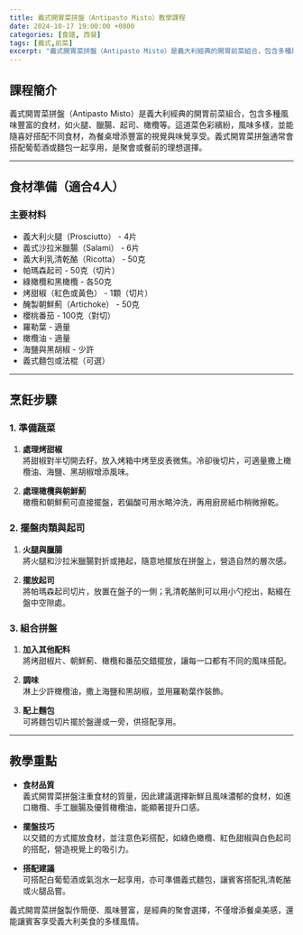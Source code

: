 ```yaml
---
title: 義式開胃菜拼盤（Antipasto Misto）教學課程
date: 2024-10-17 19:00:00 +0800
categories: [食譜, 西餐]
tags: [義式,前菜] 
excerpt: "義式開胃菜拼盤（Antipasto Misto）是義大利經典的開胃前菜組合，包含多種風味豐富的食材，如火腿、臘腸、起司、橄欖等。這道菜色彩繽紛，風味多樣，並能隨喜好搭配不同食材，為餐桌增添豐富的視覺與味覺享受。義式開胃菜拼盤通常會搭配葡萄酒或麵包一起享用，是聚會或餐前的理想選擇"
---
```


## 課程簡介  
義式開胃菜拼盤（Antipasto Misto）是義大利經典的開胃前菜組合，包含多種風味豐富的食材，如火腿、臘腸、起司、橄欖等。這道菜色彩繽紛，風味多樣，並能隨喜好搭配不同食材，為餐桌增添豐富的視覺與味覺享受。義式開胃菜拼盤通常會搭配葡萄酒或麵包一起享用，是聚會或餐前的理想選擇。

---

## 食材準備（適合4人）

### 主要材料
- 義大利火腿（Prosciutto） - 4片
- 義式沙拉米臘腸（Salami） - 6片
- 義大利乳清乾酪（Ricotta） - 50克
- 帕瑪森起司 - 50克（切片）
- 綠橄欖和黑橄欖 - 各50克
- 烤甜椒（紅色或黃色） - 1顆（切片）
- 醃製朝鮮薊（Artichoke） - 50克
- 櫻桃番茄 - 100克（對切）
- 羅勒葉 - 適量
- 橄欖油 - 適量
- 海鹽與黑胡椒 - 少許
- 義式麵包或法棍（可選）

---

## 烹飪步驟

### 1. **準備蔬菜**

1. **處理烤甜椒**  
   將甜椒對半切開去籽，放入烤箱中烤至皮表微焦。冷卻後切片，可適量撒上橄欖油、海鹽、黑胡椒增添風味。

2. **處理橄欖與朝鮮薊**  
   橄欖和朝鮮薊可直接擺盤，若偏酸可用水略沖洗，再用廚房紙巾稍微擦乾。

### 2. **擺盤肉類與起司**

1. **火腿與臘腸**  
   將火腿和沙拉米臘腸對折或捲起，隨意地擺放在拼盤上，營造自然的層次感。

2. **擺放起司**  
   將帕瑪森起司切片，放置在盤子的一側；乳清乾酪則可以用小勺挖出，點綴在盤中空隙處。

### 3. **組合拼盤**

1. **加入其他配料**  
   將烤甜椒片、朝鮮薊、橄欖和番茄交錯擺放，讓每一口都有不同的風味搭配。

2. **調味**  
   淋上少許橄欖油，撒上海鹽和黑胡椒，並用羅勒葉作裝飾。

3. **配上麵包**  
   可將麵包切片擺於盤邊或一旁，供搭配享用。

---

## 教學重點

- **食材品質**  
   義式開胃菜拼盤注重食材的質量，因此建議選擇新鮮且風味濃郁的食材，如進口橄欖、手工臘腸及優質橄欖油，能顯著提升口感。

- **擺盤技巧**  
   以交錯的方式擺放食材，並注意色彩搭配，如綠色橄欖、紅色甜椒與白色起司的搭配，營造視覺上的吸引力。

- **搭配建議**  
   可搭配白葡萄酒或氣泡水一起享用，亦可準備義式麵包，讓賓客搭配乳清乾酪或火腿品嘗。

義式開胃菜拼盤製作簡便、風味豐富，是經典的聚會選擇，不僅增添餐桌美感，還能讓賓客享受義大利美食的多樣風情。
